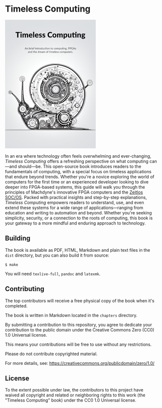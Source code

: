 # Timeless Computing

![Book Cover](https://github.com/machdyne/tc/blob/32c8dc7da0ad52f5420d7888877552061c905be8/cover.jpg)

In an era where technology often feels overwhelming and ever-changing, *Timeless Computing* offers a refreshing perspective on what computing can—and should—be. This open-source book introduces readers to the fundamentals of computing, with a special focus on timeless applications that endure beyond trends. Whether you're a novice exploring the world of computers for the first time or an experienced developer looking to dive deeper into FPGA-based systems, this guide will walk you through the principles of Machdyne's innovative FPGA computers and the [Zeitlos SOC/OS](https://github.com/machdyne/zeitlos). Packed with practical insights and step-by-step explanations, *Timeless Computing* empowers readers to understand, use, and even extend these systems for a wide range of applications—ranging from education and writing to automation and beyond. Whether you're seeking simplicity, security, or a connection to the roots of computing, this book is your gateway to a more mindful and enduring approach to technology.

## Building

The book is available as PDF, HTML, Markdown and plain text files in the `dist` directory, but you can also build it from source:

```
$ make
```

You will need `texlive-full`, `pandoc` and `latexmk`.

## Contributing

The top contributors will receive a free physical copy of the book when it's completed.

The book is written in Markdown located in the `chapters` directory.

By submitting a contribution to this repository, you agree to dedicate your contribution to the public domain under the Creative Commons Zero (CC0) 1.0 Universal license. 

This means your contributions will be free to use without any restrictions.

Please do not contribute copyrighted material.

For more details, see: https://creativecommons.org/publicdomain/zero/1.0/

## License

To the extent possible under law, the contributors to this project have waived all copyright and related or neighboring rights to this work (the "Timeless Computing" book) under the CC0 1.0 Universal license.

